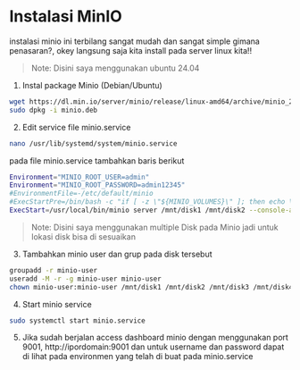 # Instalasi MinIO
instalasi minio ini terbilang sangat mudah dan sangat simple gimana penasaran?, okey langsung saja kita install pada server linux kita!!

> Note: Disini saya menggunakan ubuntu 24.04

1. Instal package Minio (Debian/Ubuntu)
```bash
wget https://dl.min.io/server/minio/release/linux-amd64/archive/minio_20250613113347.0.0_amd64.deb -O minio.deb
sudo dpkg -i minio.deb
```

2. Edit service file minio.service
```bash
nano /usr/lib/systemd/system/minio.service
```
pada file minio.service tambahkan baris berikut
```bash
Environment="MINIO_ROOT_USER=admin"
Environment="MINIO_ROOT_PASSWORD=admin12345"
#EnvironmentFile=-/etc/default/minio
#ExecStartPre=/bin/bash -c "if [ -z \"${MINIO_VOLUMES}\" ]; then echo \"Variable MINIO_VOLUMES not set in /etc/default/minio\"; exit 1; fi"
ExecStart=/usr/local/bin/minio server /mnt/disk1 /mnt/disk2 --console-address ":9001"
```
> Note: Disini saya menggunakan multiple Disk pada Minio jadi untuk lokasi disk bisa di sesuaikan

3. Tambahkan minio user dan grup pada disk tersebut
```bash
groupadd -r minio-user
useradd -M -r -g minio-user minio-user
chown minio-user:minio-user /mnt/disk1 /mnt/disk2 /mnt/disk3 /mnt/disk4
```

4. Start minio service
```bash
sudo systemctl start minio.service
```

5. Jika sudah berjalan access dashboard minio dengan menggunakan port 9001, http://ipordomain:9001 dan untuk username dan password dapat di lihat pada environmen yang telah di buat pada minio.service

<!-- ![Image]() -->